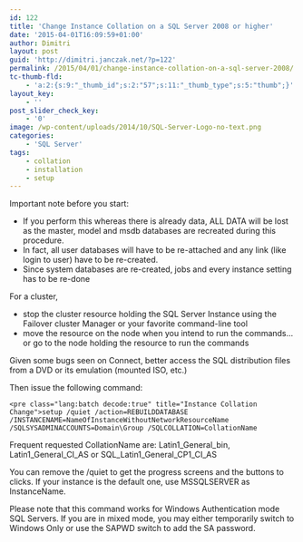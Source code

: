 ```yaml
---
id: 122
title: 'Change Instance Collation on a SQL Server 2008 or higher'
date: '2015-04-01T16:09:59+01:00'
author: Dimitri
layout: post
guid: 'http://dimitri.janczak.net/?p=122'
permalink: /2015/04/01/change-instance-collation-on-a-sql-server-2008/
tc-thumb-fld:
    - 'a:2:{s:9:"_thumb_id";s:2:"57";s:11:"_thumb_type";s:5:"thumb";}'
layout_key:
    - ''
post_slider_check_key:
    - '0'
image: /wp-content/uploads/2014/10/SQL-Server-Logo-no-text.png
categories:
    - 'SQL Server'
tags:
    - collation
    - installation
    - setup
---
```


Important note before you start:

- If you perform this whereas there is already data, ALL DATA will be lost as the master, model and msdb databases are recreated during this procedure.
- In fact, all user databases will have to be re-attached and any link (like login to user) have to be re-created.
- Since system databases are re-created, jobs and every instance setting has to be re-done

For a cluster,

- stop the cluster resource holding the SQL Server Instance using the Failover cluster Manager or your favorite command-line tool<span class="anchor" id="line-6"></span>
- move the resource on the node when you intend to run the commands… or go to the node holding the resource to run the commands

Given some bugs seen on Connect, better access the SQL distribution files from a DVD or its emulation (mounted ISO, etc.)

Then issue the following command:

```
<pre class="lang:batch decode:true" title="Instance Collation Change">setup /quiet /action=REBUILDDATABASE /INSTANCENAME=NameOfInstanceWithoutNetworkResourceName /SQLSYSADMINACCOUNTS=Domain\Group /SQLCOLLATION=CollationName
```

Frequent requested CollationName are: Latin1\_General\_bin, Latin1\_General\_CI\_AS or SQL\_Latin1\_General\_CP1\_CI\_AS  
<span class="anchor" id="line-13"></span><span class="anchor" id="line-14"></span><span class="anchor" id="line-15"></span>

You can remove the /quiet to get the progress screens <span class="anchor" id="line-20"></span>and the buttons to clicks. If your instance is the default one, use MSSQLSERVER as InstanceName.

Please note that this command works for Windows Authentication mode SQL Servers. If you are in mixed mode, you may either temporarily switch to Windows Only or use the SAPWD switch to add the SA password.